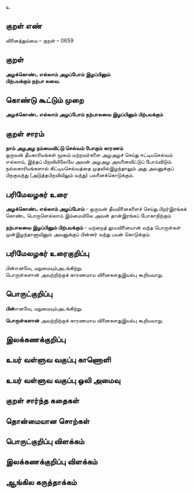 உ

## குறள் எண் 

வினைத்துய்மை  – குறள் – 0659  

## குறள் 

**அழக்கொண்ட எல்லாம் அழப்போம் இழப்பினும்  
பிற்பயக்கும் நற்பா லவை.**  

## கொண்டு கூட்டும் முறை

**அழக்கொண்ட எல்லாம் அழப்போம் நற்பாலவை இழப்பினும் பிற்பயக்கும்**

## குறள் சாரம் 

**நாம் அழஅழ நம்மைவிட்டு செல்வம் போகும் காரணம்**  
ஒருவன் தீயகாரியங்கள் மூலம் மற்றவர்களை அழஅழச் செய்து ஈட்டியசெல்வம் எல்லாம், இந்தப் பிறவியிலேயே அவன் அழஅழ அவனைவிட்டுப் போய்விடும்.  
நல்லகாரியங்களால் கிட்டியசெல்வத்தை முதலில்இழந்தாலும் அது அவனுக்குப் பிறகுவந்து (அடுத்தபிறவியிலும் வந்து) பலனைக்கொடுக்கும்.  

## பரிமேலழகர் உரை

**அழக்கொண்ட எல்லாம் அழப்போம்** - ஒருவன் தீயவினைகளைச் செய்து பிறர்இரங்கக் கொண்ட பொருளெல்லாம் இம்மையிலே அவன் தான்இரங்கப் போகாநிற்கும்  

**நற்பாலவை இழப்பினும் பிற்பயக்கும்** - மற்றைத் தூயவினையான் வந்த பொருள்கள் முன்இழந்தானாயினும் அவனுக்குப் பின்னர் வந்து பயன் கொடுக்கும். 

## பரிமேலழகர் உரைகுறிப்பு   

பின்எனவே, மறுமையும்அடங்கிற்று.  
பொருள்களான் அவற்றிற்குக் காரணமாய வினைகளதுஇயல்பு கூறியவாறு.    

## பொருட்குறிப்பு 

**பின்**எனவே, மறுமையும்அடங்கிற்று.  

**பொருள்களான்** அவற்றிற்குக் காரணமாய வினைகளதுஇயல்பு கூறியவாறு.     

## இலக்கணக்குறிப்பு  


## உயர் வள்ளுவ வகுப்பு காணொளி


## உயர் வள்ளுவ வகுப்பு ஒலி அமைவு 

 
## குறள் சார்ந்த கதைகள் 


## தொன்மையான சொற்கள்


## பொருட்குறிப்பு விளக்கம்


## இலக்கணக்குறிப்பு விளக்கம்


## ஆங்கில கருத்தாக்கம் 


